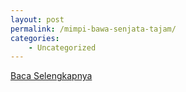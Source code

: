 ```yaml
---
layout: post
permalink: /mimpi-bawa-senjata-tajam/
categories:
    - Uncategorized
---
```


[Baca Selengkapnya](/06)